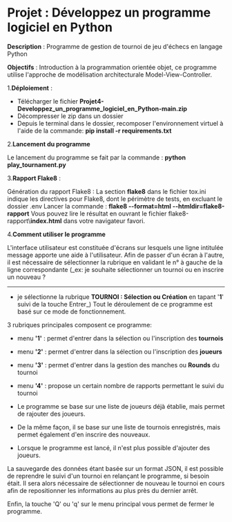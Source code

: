 # Projet : Développez un programme logiciel en Python

**Description** : Programme de gestion de tournoi de jeu d'échecs en langage Python

**Objectifs** : Introduction à la programmation orientée objet, ce programme utilise l'approche de modélisation architecturale Model-View-Controller.

1.**Déploiement** :

- Télécharger le fichier **Projet4-Developpez_un_programme_logiciel_en_Python-main.zip**
- Décompresser le zip dans un dossier
- Depuis le terminal dans le dossier, recomposer l'environnement virtuel à l'aide de la commande: **pip install -r requirements.txt**

2.**Lancement du programme**

Le lancement du programme se fait par la commande :  **python play_tournament.py**

3.**Rapport Flake8** :

Génération du rapport Flake8 :
    La section **flake8** dans le fichier tox.ini indique les directives pour Flake8, dont le périmètre de tests, en excluant le dossier .env
Lancer la commande : **flake8 --format=html --htmldir=flake8-rapport**
Vous pouvez lire le résultat en ouvrant le fichier flake8-rapport\\**index.html** dans votre navigateur favori.

4.**Comment utiliser le programme**

L'interface utilisateur est constituée d'écrans sur lesquels une ligne intitulée message apporte une aide à l'utilisateur.
Afin de passer d'un écran à l'autre, il est nécessaire de sélectionner la rubrique en validant le n° à gauche de la ligne correspondante (_ex: je souhaite sélectionner un tournoi ou en inscrire un nouveau ?
***
 -   je sélectionne la rubrique **TOURNOI : Sélection ou Création** en tapant '**1**' suivi de la touche Entrer_)
Tout le déroulement de ce programme est basé sur ce mode de fonctionnement.

3 rubriques principales composent ce programme:

- menu **'1'** : permet d'entrer dans la sélection ou l'inscription des **tournois**
- menu **'2'** : permet d'entrer dans la sélection ou l'inscription des **joueurs**
- menu **'3'** : permet d'entrer dans la gestion des manches ou **Rounds** du tournoi
- menu **'4'** : propose un certain nombre de rapports permettant le suivi du tournoi
  
- Le programme se base sur une liste de joueurs déjà établie, mais permet de rajouter des joueurs. 

- De la même façon, il se base sur une liste de tournois enregistrés, mais permet également d'en inscrire des nouveaux.
- Lorsque le programme est lancé, il n'est plus possible d'ajouter des joueurs.

La sauvegarde des données étant basée sur un format JSON, il est possible de reprendre le suivi d'un tournoi en relançant le programme, si besoin était.
Il sera alors nécessaire de sélectionner de nouveau le tournoi en cours afin de repositionner les informations au plus près du dernier arrêt.

Enfin, la touche 'Q' ou 'q' sur le menu principal vous permet de fermer le programme.
